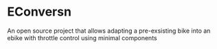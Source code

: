 # EConversn
An open source project that allows adapting a pre-exsisting bike into an ebike with throttle control using minimal components
